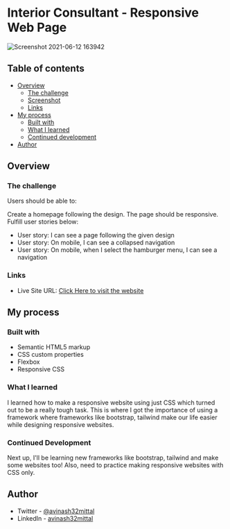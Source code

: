 # Interior Consultant - Responsive Web Page

![Screenshot 2021-06-12 163942](https://user-images.githubusercontent.com/79203678/121774043-aeecf180-cb9d-11eb-84c8-a68f5aea7813.png)

## Table of contents

- [Overview](#overview)
  - [The challenge](#the-challenge)
  - [Screenshot](#screenshot)
  - [Links](#links)
- [My process](#my-process)
  - [Built with](#built-with)
  - [What I learned](#what-i-learned)
  - [Continued development](#continued-development)
- [Author](#author)

## Overview

### The challenge

Users should be able to:

Create a homepage following the design. The page should be responsive. Fulfill user stories below:
- User story: I can see a page following the given design
- User story: On mobile, I can see a collapsed navigation
- User story: On mobile, when I select the hamburger menu, I can see a navigation

### Links

- Live Site URL: [Click Here to visit the website](https://laughing-easley-918c72.netlify.app/)

## My process

### Built with

- Semantic HTML5 markup
- CSS custom properties
- Flexbox
- Responsive CSS

### What I learned

I learned how to make a responsive website using just CSS which turned out to be a really tough task. This is where I got the importance of using a framework where frameworks like bootstrap, tailwind make our life easier while designing responsive websites.

### Continued Development

Next up, I'll be learning new frameworks like bootstrap, tailwind and make some websites too! Also, need to practice making responsive websites with CSS only.

## Author

- Twitter - [@avinash32mittal](https://www.twitter.com/avinash32mittal)
- LinkedIn - [avinash32mittal](https://www.linkedin.com/in/avinash32mittal/)

